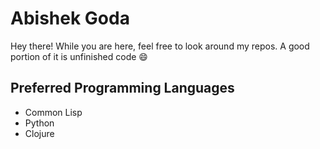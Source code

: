 # Abishek Goda

Hey there! While you are here, feel free to look around my repos. A good portion of it is unfinished code 😄

## Preferred Programming Languages

- Common Lisp
- Python
- Clojure
